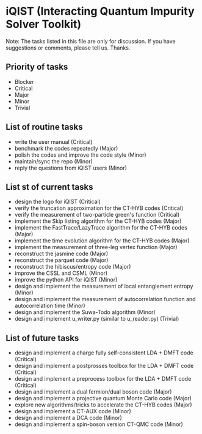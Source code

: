 # iQIST (Interacting Quantum Impurity Solver Toolkit)

Note: The tasks listed in this file are only for discussion. If you have suggestions or comments, please tell us. Thanks.

## Priority of tasks

* Blocker
* Critical
* Major
* Minor
* Trivial

## List of routine tasks

* write the user manual (Critical)
* benchmark the codes repeatedly (Major)
* polish the codes and improve the code style (Minor)
* maintain/sync the repo (Minor)
* reply the questions from iQIST users (Minor)

## List st of current tasks

* design the logo for iQIST (Critical)
* verify the truncation approximation for the CT-HYB codes (Critical)
* verify the measurement of two-particle green's function (Critical)
* implement the Skip listing algorithm for the CT-HYB codes (Major)
* implement the FastTrace/LazyTrace algorithm for the CT-HYB codes (Major)
* implement the time evolution algorithm for the CT-HYB codes (Major)
* implement the measurement of three-leg vertex function (Major)
* reconstruct the jasmine code (Major)
* reconstruct the parquet code (Major)
* reconstruct the hibiscus/entropy code (Major)
* improve the CSSL and CSML (Minor)
* improve the python API for iQIST (Minor)
* design and implement the measurement of local entanglement entropy (Minor)
* design and implement the measurement of autocorrelation function and autocorrelation time (Minor)
* design and implement the Suwa-Todo algorithm (Minor)
* design and implement u\_writer.py (similar to u\_reader.py) (Trivial)

## List of future tasks

* design and implement a charge fully self-consistent LDA + DMFT code (Critical)
* design and implement a postprosses toolbox for the LDA + DMFT code (Critical)
* design and implement a preprocess toolbox for the LDA + DMFT code (Critical)
* design and implement a dual fermion/dual boson code (Major)
* design and implement a projective quantum Monte Carlo code (Major)
* explore new algorithms/tricks to accelerate the CT-HYB codes (Major)
* design and implement a CT-AUX code (Minor)
* design and implement a DCA code (Minor)
* design and implement a spin-boson version CT-QMC code (Minor)
